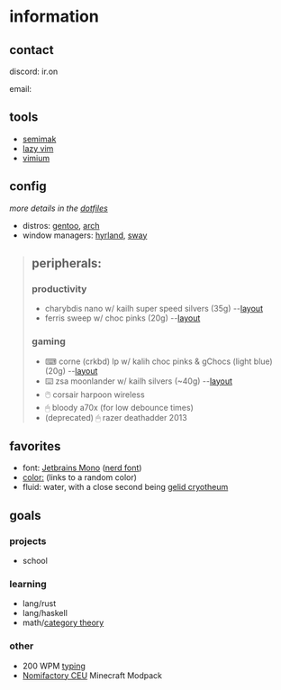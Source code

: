 # information

## contact

discord: ir.on

email: 

## tools

- [semimak](https://github.com/semilin/semimak)
- [lazy vim](http://www.lazyvim.org/) 
- [vimium](https://vimium.github.io/)

## config
*more details in the [dotfiles](https://github.com/i-r-o-n/dotfiles)*

- distros: [gentoo](https://gentoo.org), [arch](https://archlinux.org)
- window managers: [hyrland](https://hyprland.org),  [sway](https://swaywm.org/)

> ## peripherals:
> 
> ### productivity
> 
> - charybdis nano w/ kailh super speed silvers (35g) --[layout](https://github.com/i-r-o-n/dotfiles/blob/main/qmk/keymaps/charybdis/keymap.c)
> - ferris sweep w/ choc pinks (20g) --[layout](https://github.com/i-r-o-n/dotfiles/blob/main/qmk/keymaps/sweep/keymap.c)
>   
> ### gaming
> 
> - ⌨ corne (crkbd) lp w/ kalih choc pinks & gChocs (light blue) (20g) --[layout](https://github.com/i-r-o-n/dotfiles/blob/main/qmk/keymaps/corne/keymap.c)
> - ⌨️ zsa moonlander w/ kailh silvers (~40g) --[layout](https://configure.zsa.io/embed/moonlander/layouts/RWWdl/latest/0)
> - 🖱️ corsair harpoon wireless
> - 🖱 bloody a70x (for low debounce times)
> - (deprecated) 🖱 razer deathadder 2013

## favorites

- font: [Jetbrains Mono](https://www.jetbrains.com/lp/mono/) ([nerd font](https://github.com/ryanoasis/nerd-fonts/releases/))
- [color:](http://randomcolour.com/) (links to a random color)
- fluid: water, with a close second being [gelid cryotheum](https://ftbwiki.org/Gelid_Cryotheum)

## goals

### projects

- school

### learning

- lang/rust
- lang/haskell
- math/[category theory](https://youtu.be/I8LbkfSSR58)

### other

- 200 WPM [typing](https://monkeytype.com/profile/Iron)
- [Nomifactory CEU](https://github.com/Nomi-CEu/Nomi-CEu) Minecraft Modpack
